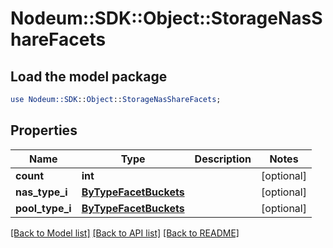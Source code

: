 # Nodeum::SDK::Object::StorageNasShareFacets

## Load the model package
```perl
use Nodeum::SDK::Object::StorageNasShareFacets;
```

## Properties
Name | Type | Description | Notes
------------ | ------------- | ------------- | -------------
**count** | **int** |  | [optional] 
**nas_type_i** | [**ByTypeFacetBuckets**](ByTypeFacetBuckets.md) |  | [optional] 
**pool_type_i** | [**ByTypeFacetBuckets**](ByTypeFacetBuckets.md) |  | [optional] 

[[Back to Model list]](../README.md#documentation-for-models) [[Back to API list]](../README.md#documentation-for-api-endpoints) [[Back to README]](../README.md)


